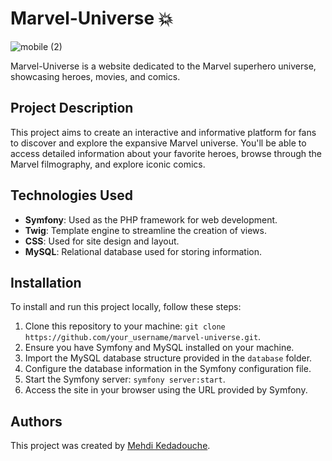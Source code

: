 # Marvel-Universe 💥
![mobile (2)](https://github.com/mehdi-Kedadouche/Marvel-Universe/assets/124891639/31dc6b2e-d265-4f13-9250-33d25ef7abe7)


Marvel-Universe is a website dedicated to the Marvel superhero universe, showcasing heroes, movies, and comics.

## Project Description

This project aims to create an interactive and informative platform for fans to discover and explore the expansive Marvel universe. You'll be able to access detailed information about your favorite heroes, browse through the Marvel filmography, and explore iconic comics.

## Technologies Used

- **Symfony**: Used as the PHP framework for web development.
- **Twig**: Template engine to streamline the creation of views.
- **CSS**: Used for site design and layout.
- **MySQL**: Relational database used for storing information.


## Installation

To install and run this project locally, follow these steps:

1. Clone this repository to your machine: `git clone https://github.com/your_username/marvel-universe.git`.
2. Ensure you have Symfony and MySQL installed on your machine.
3. Import the MySQL database structure provided in the `database` folder.
4. Configure the database information in the Symfony configuration file.
5. Start the Symfony server: `symfony server:start`.
6. Access the site in your browser using the URL provided by Symfony.

## Authors

This project was created by [Mehdi Kedadouche](https://github.com/mehdi-Kedadouche).

